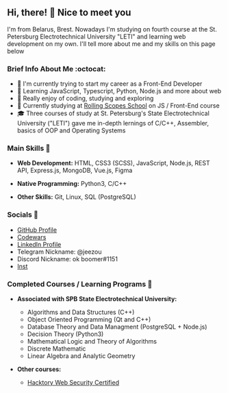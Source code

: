 ## Hi, there! :wave: Nice to meet you

I'm from Belarus, Brest. Nowadays I'm studying on fourth course at the St. Petersburg Electrotechnical University "LETI" and learning web development on my own. I'll tell more about me and my skills on this page below

### Brief Info About Me :octocat:
- :eyes: I'm currently trying to start my career as a Front-End Developer
- :feet: Learning JavaScript, Typescript, Python, Node.js and more about web 
- :dizzy: Really enjoy of coding, studying and exploring 
- :star2: Currently studying at [Rolling Scopes School](https://rs.school/) on JS / Front-End course
- :mortar_board: Three courses of study at St. Petersburg's State Electrotechnical University ("LETI") gave me in-depth lernings of C/C++, Assembler, basics of OOP and Operating Systems

### Main Skills :bookmark_tabs:
  
- **Web Development:** HTML, CSS3 (SCSS), JavaScript, Node.js, REST API, Express.js, MongoDB, Vue.js, Figma

- **Native Programming:** Python3, C/C++

- **Other Skills:** Git, Linux, SQL (PostgreSQL)
</details>

### Socials :iphone:
- [GitHub Profile](https://github.com/jeezou)
- [Codewars](https://www.codewars.com/users/jeezou)
- [LinkedIn Profile](https://www.linkedin.com/in/pugocoder/)
- Telegram Nickname: @jeezou 
- Discord Nickname: ok boomer#1151
- [Inst](https://www.instagram.com/sadindifferentguy/)

### Completed Courses / Learning Programs :page_with_curl:
- **Associated with SPB State Electrotechnical University:**
  - Algorithms and Data Structures (C++)
  - Object Oriented Programming (Qt and C++)
  - Database Theory and Data Managment (PostgreSQL + Node.js)
  - Decision Theory (Python3)
  - Mathematical Logic and Theory of Algorithms
  - Discrete Mathematic
  - Linear Algebra and Analytic Geometry

- **Other courses:**
  - [Hacktory Web Security Certified](https://app.hacktory.ai/certificates/0c81aef1-412c-4fce-a1e0-a360876f8664)

